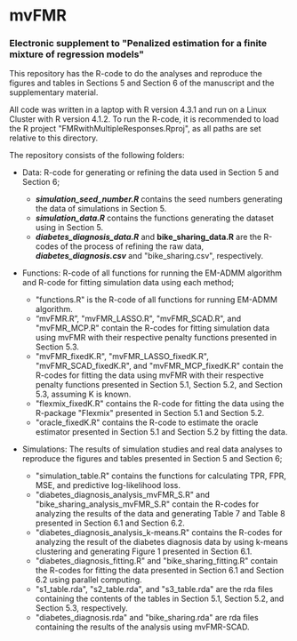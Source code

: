 # mvFMR

### Electronic supplement to "Penalized estimation for a finite mixture of regression models"


This repository has the R-code to do the analyses and reproduce the figures and tables in Sections 5 and Section 6 of the manuscript and the supplementary material.

All code was written in a laptop with R version 4.3.1 and run on a Linux Cluster with R version 4.1.2.
To run the R-code, it is recommended to load the R project "FMRwithMultipleResponses.Rproj", as all paths are set relative to this directory.

The repository consists of the following folders:

* Data: R-code for generating or refining the data used in Section 5 and Section 6;
  * ***simulation_seed_number.R*** contains the seed numbers generating the data of simulations in Section 5.
  * ***simulation_data.R*** contains the functions generating the dataset using in Section 5.
  * ***diabetes_diagnosis_data.R*** and **bike_sharing_data.R** are the R-codes of the process of refining the raw data, ***diabetes_diagnosis.csv*** and "bike_sharing.csv", respectively.
 
* Functions: R-code of all functions for running the EM-ADMM algorithm and R-code for fitting simulation data using each method;
  * "functions.R" is the R-code of all functions for running EM-ADMM algorithm.
  * “mvFMR.R”, "mvFMR_LASSO.R", "mvFMR_SCAD.R", and "mvFMR_MCP.R" contain the R-codes for fitting simulation data using mvFMR with their respective penalty functions presented in Section 5.3.
  * "mvFMR_fixedK.R", "mvFMR_LASSO_fixedK.R", "mvFMR_SCAD_fixedK.R", and "mvFMR_MCP_fixedK.R" contain the R-codes for fitting the data using mvFMR with their respective penalty functions presented in Section 5.1, Section 5.2, and Section 5.3, assuming K is known.
  * "flexmix_fixedK.R" contains the R-code for fitting the data using the R-package "Flexmix" presented in Section 5.1 and Section 5.2.
  * "oracle_fixedK.R" contains the R-code to estimate the oracle estimator presented in Section 5.1 and Section 5.2 by fitting the data.

* Simulations: The results of simulation studies and real data analyses to reproduce the figures and tables presented in Section 5 and Section 6;
  * "simulation_table.R" contains the functions for calculating TPR, FPR, MSE, and predictive log-likelihood loss.
  * "diabetes_diagnosis_analysis_mvFMR_S.R" and "bike_sharing_analysis_mvFMR_S.R" contain the R-codes for analyzing the results of the data and generating Table 7 and Table 8 presented in Section 6.1 and Section 6.2.
  * "diabetes_diagnosis_analysis_k-means.R" contains the R-codes for analyzing the result of the diabetes diagnosis data by using k-means clustering and generating Figure 1 presented in Section 6.1.
  * "diabetes_diagnosis_fitting.R" and "bike_sharing_fitting.R" contain the R-codes for fitting the data presented in Section 6.1 and Section 6.2 using parallel computing.
  * "s1_table.rda", "s2_table.rda", and "s3_table.rda" are the rda files containing the contents of the tables in Section 5.1, Section 5.2, and Section 5.3, respectively.
  * "diabetes_diagnosis.rda" and "bike_sharing.rda" are rda files containing the results of the analysis using mvFMR-SCAD.

    
